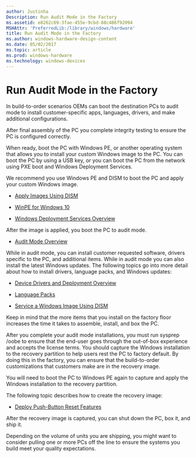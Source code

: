 ```yaml
---
author: Justinha
Description: Run Audit Mode in the Factory
ms.assetid: e8262c69-3fae-455e-9cbd-88c486f92094
MSHAttr: 'PreferredLib:/library/windows/hardware'
title: Run Audit Mode in the Factory
ms.author: windows-hardware-design-content
ms.date: 05/02/2017
ms.topic: article
ms.prod: windows-hardware
ms.technology: windows-devices
---
```


# Run Audit Mode in the Factory


In build-to-order scenarios OEMs can boot the destination PCs to audit mode to install customer-specific apps, languages, drivers, and make additional configurations.

After final assembly of the PC you complete integrity testing to ensure the PC is configured correctly.

When ready, boot the PC with Windows PE, or another operating system that allows you to install your custom Windows image to the PC. You can boot the PC by using a USB key, or you can boot the PC from the network using PXE boot and Windows Deployment Services.

We recommend you use Windows PE and DISM to boot the PC and apply your custom Windows image.

-   [Apply Images Using DISM](apply-images-using-dism.md)

-   [WinPE for Windows 10](winpe-intro.md)

-   [Windows Deployment Services Overview](http://technet.microsoft.com/library/hh831764.aspx)

After the image is applied, you boot the PC to audit mode.

-   [Audit Mode Overview](audit-mode-overview.md)

While in audit mode, you can install customer requested software, drivers specific to the PC, and additional items. While in audit mode you can also install the latest Windows updates. The following topics go into more detail about how to install drivers, language packs, and Windows updates:

-   [Device Drivers and Deployment Overview](device-drivers-and-deployment-overview.md)

-   [Language Packs](language-packs-and-windows-deployment.md)

-   [Service a Windows Image Using DISM](service-a-windows-image-using-dism.md)

Keep in mind that the more items that you install on the factory floor increases the time it takes to assemble, install, and box the PC.

After you complete your audit mode installations, you must run sysprep /oobe to ensure that the end-user goes through the out-of-box experience and accepts the license terms. You should capture the Windows installation to the recovery partition to help users rest the PC to factory default. By doing this in the factory, you can ensure that the build-to-order customizations that customers make are in the recovery image.

You will need to boot the PC to Windows PE again to capture and apply the Windows installation to the recovery partition.

The following topic describes how to create the recovery image:

-   [Deploy Push-Button Reset Features](deploy-push-button-reset-features.md)

After the recovery image is captured, you can shut down the PC, box it, and ship it.

Depending on the volume of units you are shipping, you might want to consider pulling one or more PCs off the line to ensure the systems you build meet your quality expectations.

 

 





